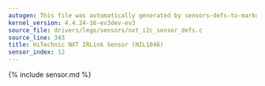 ```yaml
---
autogen: This file was automatically generated by sensors-defs-to-markdown.py
kernel_version: 4.4.24-16-ev3dev-ev3
source_file: drivers/lego/sensors/nxt_i2c_sensor_defs.c
source_line: 343
title: HiTechnic NXT IRLink Sensor (NIL1046)
sensor_index: 12
---
```


{% include sensor.md %}
